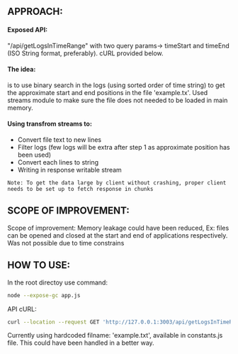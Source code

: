 ## APPROACH:
#### Exposed API:
 "/api/getLogsInTimeRange" with two query params-> timeStart and timeEnd (ISO String format, preferably). cURL provided below.




#### The idea:
is to use binary search in the logs (using sorted order of time string) to get the approximate start and end positions in the file 'example.tx'.
Used streams module to make sure the file does not needed to be loaded in main memory.




 #### Using transfrom streams to:
 - Convert file text to new lines
 - Filter logs (few logs will be extra after step 1 as approximate position has been used)
 - Convert each lines to string
 - Writing in response writable stream


```text
Note: To get the data large by client without crashing, proper client needs to be set up to fetch response in chunks
```






## SCOPE OF IMPROVEMENT:
Scope of improvement: Memory leakage could have been reduced, 
Ex: files can be opened and closed at the start and end of applications respectively. Was not possible due to time constrains





## HOW TO USE:
In the root directoy use command:
```bash
node --expose-gc app.js 
```

API cURL: 
```bash
curl --location --request GET 'http://127.0.0.1:3003/api/getLogsInTimeRange?timeStart=2020-01-18T06:31:16.495Z&timeEnd=2020-01-18T07:33:31.107Z'
```

Currently using hardcoded filname: 'example.txt', available in constants.js file. This could have been handled in a better way.

